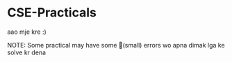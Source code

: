 # CSE-Practicals
aao mje kre :)

NOTE: Some practical may have some 🤌(small) errors
wo apna dimak lga ke solve kr dena
